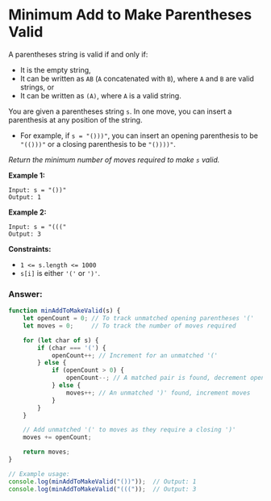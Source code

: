 # Minimum Add to Make Parentheses Valid

A parentheses string is valid if and only if:

- It is the empty string,
- It can be written as `AB` (`A` concatenated with `B`), where `A` and `B` are valid strings, or
- It can be written as `(A)`, where `A` is a valid string.
  
You are given a parentheses string `s`. In one move, you can insert a parenthesis at any position of the string.

- For example, if `s = "()))"`, you can insert an opening parenthesis to be `"(()))"` or a closing parenthesis to be `"())))"`.

*Return the minimum number of moves required to make `s` valid.*

**Example 1:**
```
Input: s = "())"
Output: 1
```

**Example 2:**
```
Input: s = "((("
Output: 3
```

**Constraints:**

- `1 <= s.length <= 1000`
- `s[i]` is either `'('` or `')'`.

### Answer: 
```javascript
function minAddToMakeValid(s) {
    let openCount = 0; // To track unmatched opening parentheses '('
    let moves = 0;     // To track the number of moves required

    for (let char of s) {
        if (char === '(') {
            openCount++; // Increment for an unmatched '('
        } else {
            if (openCount > 0) {
                openCount--; // A matched pair is found, decrement openCount
            } else {
                moves++; // An unmatched ')' found, increment moves
            }
        }
    }

    // Add unmatched '(' to moves as they require a closing ')'
    moves += openCount;

    return moves;
}

// Example usage:
console.log(minAddToMakeValid("())"));  // Output: 1
console.log(minAddToMakeValid("((("));  // Output: 3
```
